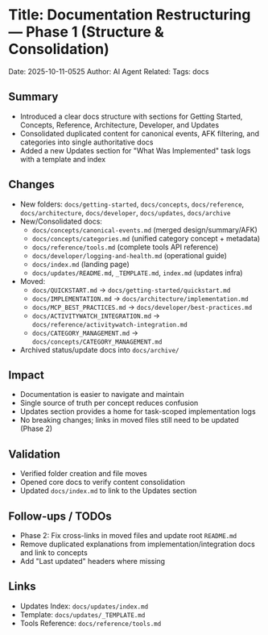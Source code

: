 # Title: Documentation Restructuring — Phase 1 (Structure & Consolidation)

Date: 2025-10-11-0525
Author: AI Agent
Related:
Tags: docs

## Summary
- Introduced a clear docs structure with sections for Getting Started, Concepts, Reference, Architecture, Developer, and Updates
- Consolidated duplicated content for canonical events, AFK filtering, and categories into single authoritative docs
- Added a new Updates section for "What Was Implemented" task logs with a template and index

## Changes


- New folders: `docs/getting-started`, `docs/concepts`, `docs/reference`, `docs/architecture`, `docs/developer`, `docs/updates`, `docs/archive`
- New/Consolidated docs:
  - `docs/concepts/canonical-events.md` (merged design/summary/AFK)
  - `docs/concepts/categories.md` (unified category concept + metadata)
  - `docs/reference/tools.md` (complete tools API reference)
  - `docs/developer/logging-and-health.md` (operational guide)
  - `docs/index.md` (landing page)
  - `docs/updates/README.md`, `_TEMPLATE.md`, `index.md` (updates infra)
- Moved:
  - `docs/QUICKSTART.md` → `docs/getting-started/quickstart.md`
  - `docs/IMPLEMENTATION.md` → `docs/architecture/implementation.md`
  - `docs/MCP_BEST_PRACTICES.md` → `docs/developer/best-practices.md`
  - `docs/ACTIVITYWATCH_INTEGRATION.md` → `docs/reference/activitywatch-integration.md`
  - `docs/CATEGORY_MANAGEMENT.md` → `docs/concepts/CATEGORY_MANAGEMENT.md`
- Archived status/update docs into `docs/archive/`

## Impact
- Documentation is easier to navigate and maintain
- Single source of truth per concept reduces confusion
- Updates section provides a home for task-scoped implementation logs
- No breaking changes; links in moved files still need to be updated (Phase 2)

## Validation
- Verified folder creation and file moves
- Opened core docs to verify content consolidation
- Updated `docs/index.md` to link to the Updates section

## Follow-ups / TODOs
- Phase 2: Fix cross-links in moved files and update root `README.md`
- Remove duplicated explanations from implementation/integration docs and link to concepts
- Add "Last updated" headers where missing

## Links
- Updates Index: `docs/updates/index.md`
- Template: `docs/updates/_TEMPLATE.md`
- Tools Reference: `docs/reference/tools.md`
